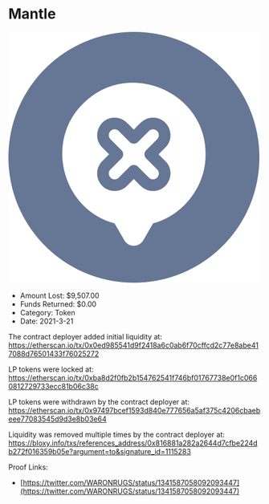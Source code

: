 # Mantle
![Mantle](/rektimages/Mantle.png)
- Amount Lost: $9,507.00
- Funds Returned: $0.00
- Category: Token
- Date: 2021-3-21

The contract deployer added initial liquidity at:  
https://etherscan.io/tx/0x0ed985541d9f2418a6c0ab6f70cffcd2c77e8abe417088d76501433f76025272  
  
LP tokens were locked at:  
https://etherscan.io/tx/0xba8d2f0fb2b154762541f746bf01767738e0f1c0660812729733ecc81b06c38c  
  
LP tokens were withdrawn by the contract deployer at:  
https://etherscan.io/tx/0x97497bcef1593d840e777656a5af375c4206cbaebeee77083545d9d3e8b03e64  
  
Liquidity was removed multiple times by the contract deployer at:  
https://bloxy.info/txs/references_address/0x816881a282a2644d7cfbe224db272f016359b05e?argument=to&signature_id=1115283


Proof Links:
- [https://twitter.com/WARONRUGS/status/1341587058092093447](https://twitter.com/WARONRUGS/status/1341587058092093447)


